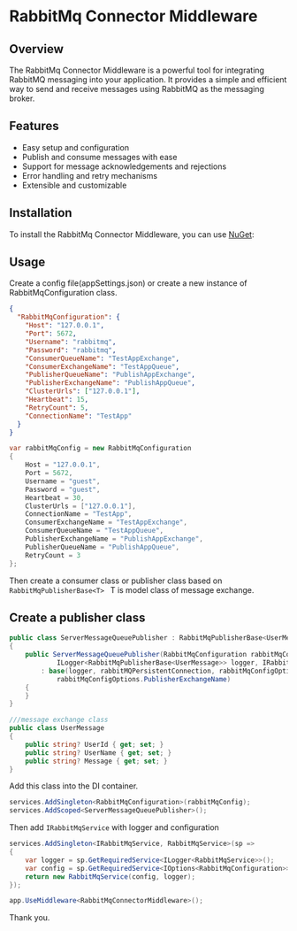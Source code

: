 # RabbitMq Connector Middleware

## Overview

The RabbitMq Connector Middleware is a powerful tool for integrating RabbitMQ messaging into your application. It provides a simple and efficient way to send and receive messages using RabbitMQ as the messaging broker.

## Features

- Easy setup and configuration
- Publish and consume messages with ease
- Support for message acknowledgements and rejections
- Error handling and retry mechanisms
- Extensible and customizable

## Installation

To install the RabbitMq Connector Middleware, you can use [NuGet](https://www.nuget.org/packages/RabbitMQClientLibrary/1.0.1):

## Usage

Create a config file(appSettings.json) or create a new instance of RabbitMqConfiguration class.

```json
{
  "RabbitMqConfiguration": {
    "Host": "127.0.0.1",
    "Port": 5672,
    "Username": "rabbitmq",
    "Password": "rabbitmq",
    "ConsumerQueueName": "TestAppExchange",
    "ConsumerExchangeName": "TestAppQueue",
    "PublisherQueueName": "PublishAppExchange",
    "PublisherExchangeName": "PublishAppQueue",
    "ClusterUrls": ["127.0.0.1"],
    "Heartbeat": 15,
    "RetryCount": 5,
    "ConnectionName": "TestApp"
  }
}
```

```c#
var rabbitMqConfig = new RabbitMqConfiguration
{
    Host = "127.0.0.1",
    Port = 5672,
    Username = "guest",
    Password = "guest",
    Heartbeat = 30,
    ClusterUrls = ["127.0.0.1"],
    ConnectionName = "TestApp",
    ConsumerExchangeName = "TestAppExchange",
    ConsumerQueueName = "TestAppQueue",
    PublisherExchangeName = "PublishAppExchange",
    PublisherQueueName = "PublishAppQueue",
    RetryCount = 3
};
```

Then create a consumer class or publisher class based on `RabbitMqPublisherBase<T> ` T is model class of message exchange.

## Create a publisher class

```c#
public class ServerMessageQueuePublisher : RabbitMqPublisherBase<UserMessage>
{
    public ServerMessageQueuePublisher(RabbitMqConfiguration rabbitMqConfigOptions,
            ILogger<RabbitMqPublisherBase<UserMessage>> logger, IRabbitMqService rabbitMQPersistentConnection)
        : base(logger, rabbitMQPersistentConnection, rabbitMqConfigOptions.PublisherQueueName,
            rabbitMqConfigOptions.PublisherExchangeName)
    {
    }
}

///message exchange class
public class UserMessage
{
    public string? UserId { get; set; }
    public string? UserName { get; set; }
    public string? Message { get; set; }
}
```

Add this class into the DI container.

```c#
services.AddSingleton<RabbitMqConfiguration>(rabbitMqConfig);
services.AddScoped<ServerMessageQueuePublisher>();
```

Then add `IRabbitMqService` with logger and configuration

```c#
services.AddSingleton<IRabbitMqService, RabbitMqService>(sp =>
{
    var logger = sp.GetRequiredService<ILogger<RabbitMqService>>();
    var config = sp.GetRequiredService<IOptions<RabbitMqConfiguration>>().Value;
    return new RabbitMqService(config, logger);
});
```

```c#
app.UseMiddleware<RabbitMqConnectorMiddleware>();
```

Thank you.
